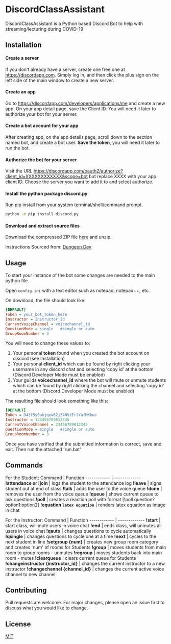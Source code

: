 # DiscordClassAssistant

DiscordClassAssistant is a Python based Discord Bot to help with streaming/lecturing during COVID-19

## Installation
#### Create a server
If you don't already have a server, create one free one at https://discordapp.com. Simply log in, and then click the plus sign on the left side of the main window to create a new server.

#### Create an app
Go to https://discordapp.com/developers/applications/me and create a new app. On your app detail page, save the Client ID. You will need it later to authorize your bot for your server.

#### Create a bot account for your app
After creating app, on the app details page, scroll down to the section named bot, and create a bot user. **Save the token**, you will need it later to run the bot.

#### Authorize the bot for your server
Visit the URL https://discordapp.com/oauth2/authorize?client_id=XXXXXXXXXXXX&scope=bot but replace XXXX with your app client ID. Choose the server you want to add it to and select authorize.

#### Install the python package discord.py
Run pip install from your system terminal/shell/command prompt.

```bash
python -m pip install discord.py
```

#### Download and extract source files
Download the compressed ZIP file [here](https://github.com/sguo1123/DiscordClassAssistant/archive/master.zip) and unzip.

Instructions Sourced from: [Dungeon Dev](https://www.devdungeon.com/content/make-discord-bot-python)

## Usage
To start your instance of the bot some changes are needed to the main python file.

Open `config.ini` with a text editor such as notepad, notepad++, etc.

On download, the file should look like:
```ini
[DEFAULT]
Token = your_bot_token_here
Instructor = instructor_id
CurrentVoiceChannel = voicechannel_id
QuestionMode = single   #single or auto
GroupRoomNumber = 3
```

You will need to change these values to:
1. Your personal **token** found when you created the bot account on discord (see Installation)
2. Your personal **client_id** which can be found by right clicking your username in any discord chat and selecting 'copy id' at the bottom (Discord Developer Mode must be enabled)
3. Your guilds **voicechannel_id** where the bot will mute or unmute students which can be found by right clicking the channel and selecting 'copy id' at the bottom (Discord Developer Mode must be enabled)

The resulting file should look something like this:
```ini
[DEFAULT]
Token = D43f5y0ahjqew82jZ4NViEr2YafMKhue
Instructor = 123456789012345
CurrentVoiceChannel = 23456789012345
QuestionMode = single   #single or auto
GroupRoomNumber = 3
```

Once you have verified that the submitted information is correct, save and exit. Then run the attached 'run.bat'

## Commands

For the Student:
Command | Function
------------ | -------------
**!attendance or !join** | logs the student to the attendance log
**!leave** | signs student out at end of class
**!talk** | adds the user to the voice queue
**!done** | removes the user from the voice queue
**!queue** | shows current queue to ask questions
**!poll** | creates a reaction poll with format [!poll question? option1:option2]
**!equation `latex equation`** | renders latex equation as image in chat

For the Instructor:
Command | Function
------------ | -------------
**!start** | start class, will mute users in voice chat
**!end** | ends class, will unmutes all users in voice chat
**!qauto** | changes questions to cycle automatically
**!qsingle** | changes questions to cycle one at a time
**!next** | cycles to the next student in line
**!setgroup {num}** | creates new group room category and creates 'num' of rooms for Students
**!group** | moves students from main room to group rooms - unmutes
**!regroup** | moves students back into main room - mutes
**!clearqueue** | clears current queue for Students
**!changeinstructor {instructor_id}** | changes the current instructor to a new instructor
**!changechannel {channel_id}** | changes the current active voice channel to new channel

## Contributing
Pull requests are welcome. For major changes, please open an issue first to discuss what you would like to change.

## License
[MIT](https://choosealicense.com/licenses/mit/)
